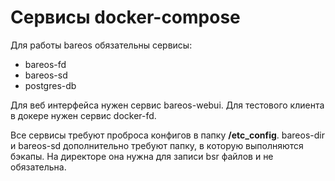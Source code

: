 # Сервисы docker-compose

Для работы bareos обязательны сервисы:

- bareos-fd
- bareos-sd
- postgres-db

Для веб интерфейса нужен сервис bareos-webui.
Для тестового клиента в докере нужен сервис docker-fd.

Все сервисы требуют проброса конфигов в папку **/etc_config**.
bareos-dir и bareos-sd дополнительно требуют папку, в которую выполняются бэкапы. На директоре
она нужна для записи bsr файлов и не обязательна.


